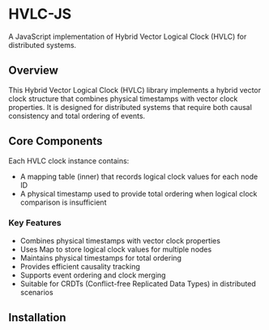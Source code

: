 # HVLC-JS

A JavaScript implementation of Hybrid Vector Logical Clock (HVLC) for distributed systems.

## Overview

This Hybrid Vector Logical Clock (HVLC) library implements a hybrid vector clock structure that combines physical timestamps with vector clock properties. It is designed for distributed systems that require both causal consistency and total ordering of events.

## Core Components

Each HVLC clock instance contains:
- A mapping table (inner) that records logical clock values for each node ID
- A physical timestamp used to provide total ordering when logical clock comparison is insufficient

### Key Features

- Combines physical timestamps with vector clock properties
- Uses Map to store logical clock values for multiple nodes
- Maintains physical timestamps for total ordering
- Provides efficient causality tracking
- Supports event ordering and clock merging
- Suitable for CRDTs (Conflict-free Replicated Data Types) in distributed scenarios

## Installation

